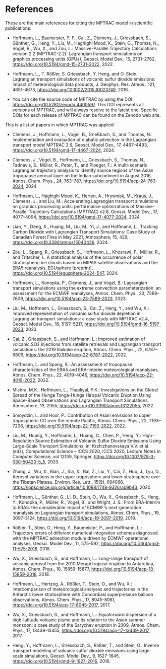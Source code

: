 # References

These are the main references for citing the MPTRAC model in scientific publications:

- Hoffmann, L., Baumeister, P. F., Cai, Z., Clemens, J., Griessbach, S., Günther, G., Heng, Y., Liu, M., Haghighi Mood, K., Stein, O., Thomas, N., Vogel, B., Wu, X., and Zou, L.: Massive-Parallel Trajectory Calculations version 2.2 (MPTRAC-2.2): Lagrangian transport simulations on graphics processing units (GPUs), Geosci. Model Dev., 15, 2731–2762, <https://doi.org/10.5194/gmd-15-2731-2022>, 2022.

- Hoffmann, L., T. Rößler, S. Griessbach, Y. Heng, and O. Stein, Lagrangian transport simulations of volcanic sulfur dioxide emissions: Impact of meteorological data products, J. Geophys. Res. Atmos., 121, 4651-4673, <https://doi.org/10.1002/2015JD023749>, 2016. 

- You can cite the source code of MPTRAC by using the DOI <https://doi.org/10.5281/zenodo.4400597>. This DOI represents all versions of MPTRAC, and will always resolve to the latest one. Specific DOIs for each release of MPTRAC can be found on the Zenodo web site.

This is a list of papers in which MPTRAC was applied:

- Clemens, J., Hoffmann, L., Vogel, B., Grießbach, S., and Thomas, N.: Implementation and evaluation of diabatic advection in the Lagrangian transport model MPTRAC 2.6, Geosci. Model Dev., 17, 4467–4493, <https://doi.org/10.5194/gmd-17-4467-2024>, 2024.

- Clemens, J., Vogel, B., Hoffmann, L., Griessbach, S., Thomas, N., Fadnavis, S., Müller, R., Peter, T., and Ploeger, F.: A multi-scenario Lagrangian trajectory analysis to identify source regions of the Asian tropopause aerosol layer on the Indian subcontinent in August 2016, Atmos. Chem. Phys., 24, 763–787, <https://doi.org/10.5194/acp-24-763-2024>, 2024. 

- Hoffmann, L., Haghighi Mood, K., Herten, A., Hrywniak, M., Kraus, J., Clemens, J., and Liu, M.: Accelerating Lagrangian transport simulations on graphics processing units: performance optimizations of Massive-Parallel Trajectory Calculations (MPTRAC) v2.6, Geosci. Model Dev., 17, 4077–4094, <https://doi.org/10.5194/gmd-17-4077-2024>, 2024. 

- Liao, Y., Deng, X., Huang, M., Liu, M., Yi, J., and Hoffmann, L., Tracking Carbon Dioxide with Lagrangian Transport Simulations: Case Study of Canadian Forest Fires in May 2021, Atmosphere, 15, 429, <https://doi.org/10.3390/atmos15040429>, 2024.

- Zou, L., Spang, R., Griessbach, S., Hoffmann, L., Khosrawi, F., Müller, R., and Tritscher, I.: A statistical analysis of the occurrence of polar stratospheric ice clouds based on MIPAS satellite observations and the ERA5 reanalysis, EGUsphere [preprint], <https://doi.org/10.5194/egusphere-2024-547>, 2024.

- Hoffmann, L., Konopka, P., Clemens, J., and Vogel, B.: Lagrangian transport simulations using the extreme convection parameterization: an assessment for the ECMWF reanalyses, Atmos. Chem. Phys., 23, 7589–7609, <https://doi.org/10.5194/acp-23-7589-2023>, 2023.

- Liu, M., Hoffmann, L., Griessbach, S., Cai, Z., Heng, Y., and Wu, X.: Improved representation of volcanic sulfur dioxide depletion in Lagrangian transport simulations: a case study with MPTRAC v2.4, Geosci. Model Dev., 16, 5197–5217, https://doi.org/10.5194/gmd-16-5197-2023, 2023. 

- Cai, Z., Griessbach, S., and Hoffmann, L.: Improved estimation of volcanic SO2 injections from satellite retrievals and Lagrangian transport simulations: the 2019 Raikoke eruption, Atmos. Chem. Phys., 22, 6787–6809, <https://doi.org/10.5194/acp-22-6787-2022>, 2022.

- Hoffmann, L. and Spang, R.: An assessment of tropopause characteristics of the ERA5 and ERA-Interim meteorological reanalyses, Atmos. Chem. Phys., 22, 4019–4046, https://doi.org/10.5194/acp-22-4019-2022, 2022.

- Mishra, M.K., Hoffmann, L., Thapliyal, P.K.: Investigations on the Global Spread of the Hunga Tonga-Hunga Ha’apai Volcanic Eruption Using Space-Based Observations and Lagrangian Transport Simulations. Atmosphere, 13, 2055, <https://doi.org/10.3390/atmos13122055>, 2022.

- Smoydzin, L. and Hoor, P.: Contribution of Asian emissions to upper tropospheric CO over the remote Pacific, Atmos. Chem. Phys., 22, 7193–7206, <https://doi.org/10.5194/acp-22-7193-2022>, 2022.

- Liu, M., Huang, Y., Hoffmann, L., Huang, C., Chen, P., Heng, Y.: High-Resolution Source Estimation of Volcanic Sulfur Dioxide Emissions Using Large-Scale Transport Simulations, in: Krzhizhanovskaya V.V. et al. (eds), Computational Science – ICCS 2020, ICCS 2020, Lecture Notes in Computer Science, vol 12139, Springer, <https://doi.org/10.1007/978-3-030-50420-5_5>, 2020.

- Zhang, J., Wu, X., Bian, J., Xia, X., Bai, Z., Liu, Y., Cai, Z., Huo, J., Lyu, D., Aerosol variations in the upper troposphere and lower stratosphere over the Tibetan Plateau. Environ. Res. Lett., 15(9), 094068, <https://iopscience.iop.org/article/10.1088/1748-9326/ab9b43>, 2020.

- Hoffmann, L., Günther, G., Li, D., Stein, O., Wu, X., Griessbach, S., Heng, Y., Konopka, P., Müller, R., Vogel, B., and Wright, J. S.: From ERA-Interim to ERA5: the considerable impact of ECMWF's next-generation reanalysis on Lagrangian transport simulations, Atmos. Chem. Phys., 19, 3097-3124, <https://doi.org/10.5194/acp-19-3097-2019>, 2019.

- Rößler, T., Stein, O., Heng, Y., Baumeister, P., and Hoffmann, L.: Trajectory errors of different numerical integration schemes diagnosed with the MPTRAC advection module driven by ECMWF operational analyses, Geosci. Model Dev., 11, 575-592, <https://doi.org/10.5194/gmd-11-575-2018>, 2018.

- Wu, X., Griessbach, S., and Hoffmann, L.: Long-range transport of volcanic aerosol from the 2010 Merapi tropical eruption to Antarctica, Atmos. Chem. Phys., 18, 15859-15877, <https://doi.org/10.5194/acp-18-15859-2018>, 2018.

- Hoffmann, L., Hertzog, A., Rößler, T., Stein, O., and Wu, X.: Intercomparison of meteorological analyses and trajectories in the Antarctic lower stratosphere with Concordiasi superpressure balloon observations, Atmos. Chem. Phys., 17, 8045-8061, <https://doi.org/10.5194/acp-17-8045-2017>, 2017.

- Wu, X., Griessbach, S., and Hoffmann, L.: Equatorward dispersion of a high-latitude volcanic plume and its relation to the Asian summer monsoon: a case study of the Sarychev eruption in 2009, Atmos. Chem. Phys., 17, 13439-13455, <https://doi.org/10.5194/acp-17-13439-2017>, 2017.

- Heng, Y., Hoffmann, L., Griessbach, S., Rößler, T., and Stein, O.: Inverse transport modeling of volcanic sulfur dioxide emissions using large-scale simulations, Geosci. Model Dev., 9, 1627-1645, <https://doi.org/10.5194/gmd-9-1627-2016>, 2016.
